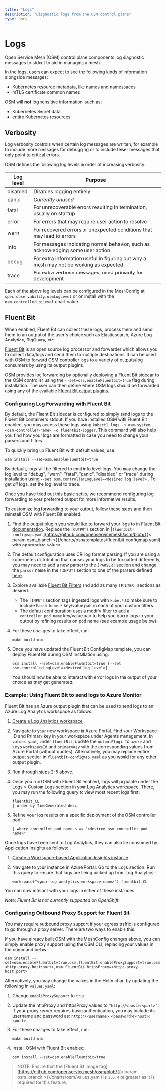 ```yaml
---
title: "Logs"
description: "Diagnostic logs from the OSM control plane"
type: docs
---
```


# Logs
Open Service Mesh (OSM) control plane components log diagnostic messages to stdout to aid in managing a mesh.

In the logs, users can expect to see the following kinds of information
alongside messages:
- Kubernetes resource metadata, like names and namespaces
- mTLS certificate common names

OSM will **not** log sensitive information, such as:
- Kubernetes Secret data
- entire Kubernetes resources

## Verbosity

Log verbosity controls when certain log messages are written, for example to
include more messages for debugging or to include fewer messages that only point
to critical errors.

OSM defines the following log levels in order of increasing verbosity:

Log level | Purpose
-|-
disabled | Disables logging entirely
panic    | *Currently unused*
fatal    | For unrecoverable errors resulting in termination, usually on startup
error    | For errors that may require user action to resolve
warn     | For recovered errors or unexpected conditions that may lead to errors
info     | For messages indicating normal behavior, such as acknowledging some user action
debug    | For extra information useful in figuring out why a mesh may not be working as expected
trace    | For extra verbose messages, used primarily for development

Each of the above log levels can be configured in the MeshConfig at
`spec.observability.osmLogLevel` or on install with the
`osm.controllerLogLevel` chart value.

## Fluent Bit
When enabled, Fluent Bit can collect these logs, process them and send them to an output of the user's choice such as Elasticsearch, Azure Log Analytics, BigQuery, etc.

[Fluent Bit](https://fluentbit.io/) is an open source log processor and forwarder which allows you to collect data/logs and send them to multiple destinations. It can be used with OSM to forward OSM controller logs to a variety of outputs/log consumers by using its output plugins.

OSM provides log forwarding by optionally deploying a Fluent Bit sidecar to the OSM controller using the `--set=osm.enableFluentbit=true` flag during installation. The user can then define where OSM logs should be forwarded using any of the available [Fluent Bit output plugins](https://docs.fluentbit.io/manual/pipeline/outputs).

### Configuring Log Forwarding with Fluent Bit
By default, the Fluent Bit sidecar is configured to simply send logs to the Fluent Bit container's stdout. If you have installed OSM with Fluent Bit enabled, you may access these logs using `kubectl logs -n osm-system <osm-controller-name> -c fluentbit-logger`. This command will also help you find how your logs are formatted in case you need to change your parsers and filters.

To quickly bring up Fluent Bit with default values, use:
```console
osm install --set=osm.enableFluentbit=true
```
By default, logs will be filtered to emit info level logs. You may change the log level to "debug", "warn", "fatal", "panic", "disabled" or "trace" during installation using `--set osm.controllerLogLevel=<desired log level>` . To get _all_ logs, set the log level to trace.

Once you have tried out this basic setup, we recommend configuring log forwarding to your preferred output for more informative results.

To customize log forwarding to your output, follow these steps and then reinstall OSM with Fluent Bit enabled.

1. Find the output plugin you would like to forward your logs to in [Fluent Bit documentation](https://docs.fluentbit.io/manual/pipeline/outputs). Replace the `[OUTPUT]` section in [`fluentbit-configmap.yaml`](https://github.com/openservicemesh/osm/blob/{{< param osm_branch >}}/charts/osm/templates/fluentbit-configmap.yaml) with appropriate values.

1. The default configuration uses CRI log format parsing. If you are using a kubernetes distribution that causes your logs to be formatted differently, you may need to add a new parser to the `[PARSER]` section and change the `parser` name in the `[INPUT]` section to one of the parsers defined [here](https://github.com/fluent/fluent-bit/blob/master/conf/parsers.conf).

1. Explore available [Fluent Bit Filters](https://docs.fluentbit.io/manual/pipeline/filters) and add as many `[FILTER]` sections as desired.
    * The `[INPUT]` section tags ingested logs with `kube.*` so make sure to include `Match kube.*` key/value pair in each of your custom filters.
    * The default configuration uses a modify filter to add a `controller_pod_name` key/value pair to help you query logs in your output by refining results on pod name (see example usage below).

1. For these changes to take effect, run:
    ```console
    make build-osm
    ```

1. Once you have updated the Fluent Bit ConfigMap template, you can deploy Fluent Bit during OSM installation using:
    ```console
    osm install --set=osm.enableFluentbit=true [--set osm.controllerLogLevel=<desired log level>]
    ```
    You should now be able to interact with error logs in the output of your choice as they get generated.


### Example: Using Fluent Bit to send logs to Azure Monitor
Fluent Bit has an Azure output plugin that can be used to send logs to an Azure Log Analytics workspace as follows:
1. [Create a Log Analytics workspace](https://docs.microsoft.com/en-us/azure/azure-monitor/learn/quick-create-workspace)

2. Navigate to your new workspace in Azure Portal. Find your Workspace ID and Primary key in your workspace under Agents management. In `values.yaml`, under `fluentBit`, update the `outputPlugin` to `azure` and keys `workspaceId` and `primaryKey` with the corresponding values from Azure Portal (without quotes). Alternatively, you may replace entire output section in `fluentbit-configmap.yaml` as you would for any other output plugin.

3. Run through steps 2-5 above. 

4. Once you run OSM with Fluent Bit enabled, logs will populate under the Logs > Custom Logs section in your Log Analytics workspace. There, you may run the following query to view most recent logs first:
    ```
    fluentbit_CL
    | order by TimeGenerated desc
    ```
5. Refine your log results on a specific deployment of the OSM controller pod:
    ```
    | where controller_pod_name_s == "<desired osm controller pod name>"
    ```

Once logs have been sent to Log Analytics, they can also be consumed by Application Insights as follows:
1. [Create a Workspace-based Application Insights instance](https://docs.microsoft.com/en-us/azure/azure-monitor/app/create-workspace-resource).

2. Navigate to your instance in Azure Portal. Go to the Logs section. Run this query to ensure that logs are being picked up from Log Analytics:
    ```
    workspace("<your-log-analytics-workspace-name>").fluentbit_CL
    ```

You can now interact with your logs in either of these instances.

*Note: Fluent Bit is not currently supported on OpenShift.*

### Configuring Outbound Proxy Support for Fluent Bit
You may require outbound proxy support if your egress traffic is configured to go through a proxy server. There are two ways to enable this.

If you have already built OSM with the MeshConfig changes above, you can simply enable proxy support using the OSM CLI, replacing your values in the command below:
```
osm install --set=osm.enableFluentbit=true,osm.fluentBit.enableProxySupport=true,osm.fluentBit.httpProxy=<http-proxy-host:port>,osm.fluentBit.httpsProxy=<https-proxy-host:port>
```

Alternatively, you may change the values in the Helm chart by updating the following in `values.yaml`:
1. Change `enableProxySupport` to `true`

1. Update the httpProxy and httpsProxy values to `"http://<host>:<port>"`. If your proxy server requires basic authentication, you may include its username and password as: `http://<username>:<password>@<host>:<port>`

1. For these changes to take effect, run:
    ```console
    make build-osm
    ```

1. Install OSM with Fluent Bit enabled:
    ```console
    osm install --set=osm.enableFluentbit=true
    ```
> NOTE: Ensure that the [Fluent Bit image tag](https://github.com/openservicemesh/osm/blob/{{< param osm_branch >}}/charts/osm/values.yaml) is `1.6.4` or greater as it is required for this feature.
